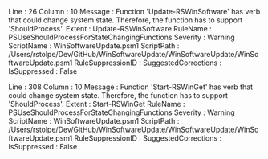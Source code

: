 ﻿
Line                 : 26
Column               : 10
Message              : Function 'Update-RSWinSoftware' has verb that could change system state. Therefore, the function has to support 'ShouldProcess'.
Extent               : Update-RSWinSoftware
RuleName             : PSUseShouldProcessForStateChangingFunctions
Severity             : Warning
ScriptName           : WinSoftwareUpdate.psm1
ScriptPath           : /Users/rstolpe/Dev/GitHub/WinSoftwareUpdate/WinSoftwareUpdate/WinSoftwareUpdate.psm1
RuleSuppressionID    : 
SuggestedCorrections : 
IsSuppressed         : False

Line                 : 308
Column               : 10
Message              : Function 'Start-RSWinGet' has verb that could change system state. Therefore, the function has to support 'ShouldProcess'.
Extent               : Start-RSWinGet
RuleName             : PSUseShouldProcessForStateChangingFunctions
Severity             : Warning
ScriptName           : WinSoftwareUpdate.psm1
ScriptPath           : /Users/rstolpe/Dev/GitHub/WinSoftwareUpdate/WinSoftwareUpdate/WinSoftwareUpdate.psm1
RuleSuppressionID    : 
SuggestedCorrections : 
IsSuppressed         : False


